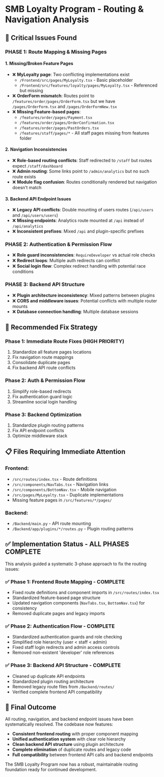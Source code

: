 # SMB Loyalty Program - Routing & Navigation Analysis

## 🚨 Critical Issues Found

### **PHASE 1: Route Mapping & Missing Pages**

#### **1. Missing/Broken Feature Pages**
- ❌ **MyLoyalty page**: Two conflicting implementations exist
  - `/Frontend/src/pages/MyLoyalty.tsx` - Basic placeholder
  - `/Frontend/src/features/loyalty/pages/MyLoyalty.tsx` - Referenced but missing
- ❌ **OrderForm mismatch**: Routes point to `/features/order/pages/OrderForm.tsx` but we have `/pages/OrderForm.tsx` and `/pages/OrderFormNew.tsx`
- ❌ **Missing Feature-based pages**:
  - `/features/order/pages/Payment.tsx`
  - `/features/order/pages/OrderConfirmation.tsx` 
  - `/features/order/pages/PastOrders.tsx`
  - `/features/staff/pages/*` - All staff pages missing from features folder

#### **2. Navigation Inconsistencies**
- ❌ **Role-based routing conflicts**: Staff redirected to `/staff` but routes expect `/staff/dashboard`
- ❌ **Admin routing**: Some links point to `/admin/analytics` but no such route exists
- ❌ **Module flag confusion**: Routes conditionally rendered but navigation doesn't match

#### **3. Backend API Endpoint Issues**
- ❌ **Legacy API conflicts**: Double mounting of users routes (`/api/users` and `/api/users/users`)
- ❌ **Missing endpoints**: Analytics route mounted at `/api` instead of `/api/analytics`
- ❌ **Inconsistent prefixes**: Mixed `/api` and plugin-specific prefixes

### **PHASE 2: Authentication & Permission Flow**
- ❌ **Role guard inconsistencies**: `RequireDeveloper` vs actual role checks
- ❌ **Redirect loops**: Multiple auth redirects can conflict
- ❌ **Social login flow**: Complex redirect handling with potential race conditions

### **PHASE 3: Backend API Structure**
- ❌ **Plugin architecture inconsistency**: Mixed patterns between plugins
- ❌ **CORS and middleware issues**: Potential conflicts with multiple router mounts
- ❌ **Database connection handling**: Multiple database sessions

## 🎯 **Recommended Fix Strategy**

### **Phase 1: Immediate Route Fixes (HIGH PRIORITY)**
1. Standardize all feature pages locations
2. Fix navigation route mappings
3. Consolidate duplicate pages
4. Fix backend API route conflicts

### **Phase 2: Auth & Permission Flow**
1. Simplify role-based redirects
2. Fix authentication guard logic
3. Streamline social login handling

### **Phase 3: Backend Optimization**
1. Standardize plugin routing patterns
2. Fix API endpoint conflicts
3. Optimize middleware stack

## 📋 **Files Requiring Immediate Attention**

### Frontend:
- `/src/routes/index.tsx` - Route definitions
- `/src/components/NavTabs.tsx` - Navigation links
- `/src/components/BottomNav.tsx` - Mobile navigation
- `/src/pages/MyLoyalty.tsx` - Duplicate implementations
- Missing feature pages in `/src/features/*/pages/`

### Backend:
- `/Backend/main.py` - API route mounting
- `/Backend/app/plugins/*/routes.py` - Plugin routing patterns

## ✅ Implementation Status - ALL PHASES COMPLETE

This analysis guided a systematic 3-phase approach to fix the routing issues:

### ✅ Phase 1: Frontend Route Mapping - COMPLETE
- Fixed route definitions and component imports in `/src/routes/index.tsx`
- Standardized feature-based page structure  
- Updated navigation components (`NavTabs.tsx`, `BottomNav.tsx`) for consistency
- Removed duplicate pages and legacy imports

### ✅ Phase 2: Authentication Flow - COMPLETE  
- Standardized authentication guards and role checking
- Simplified role hierarchy (user < staff < admin)
- Fixed staff login redirects and admin access controls
- Removed non-existent 'developer' role references

### ✅ Phase 3: Backend API Structure - COMPLETE
- Cleaned up duplicate API endpoints
- Standardized plugin routing architecture 
- Removed legacy route files from `/Backend/routes/`
- Verified complete frontend API compatibility

## 🎯 Final Outcome

All routing, navigation, and backend endpoint issues have been systematically resolved. The codebase now features:

- **Consistent frontend routing** with proper component mapping
- **Unified authentication system** with clear role hierarchy  
- **Clean backend API structure** using plugin architecture
- **Complete elimination** of duplicate routes and legacy code
- **Full compatibility** between frontend API calls and backend endpoints

The SMB Loyalty Program now has a robust, maintainable routing foundation ready for continued development.
